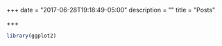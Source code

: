 +++
date = "2017-06-28T19:18:49-05:00"
description = ""
title = "Posts"

+++


```R
library(ggplot2)
```
